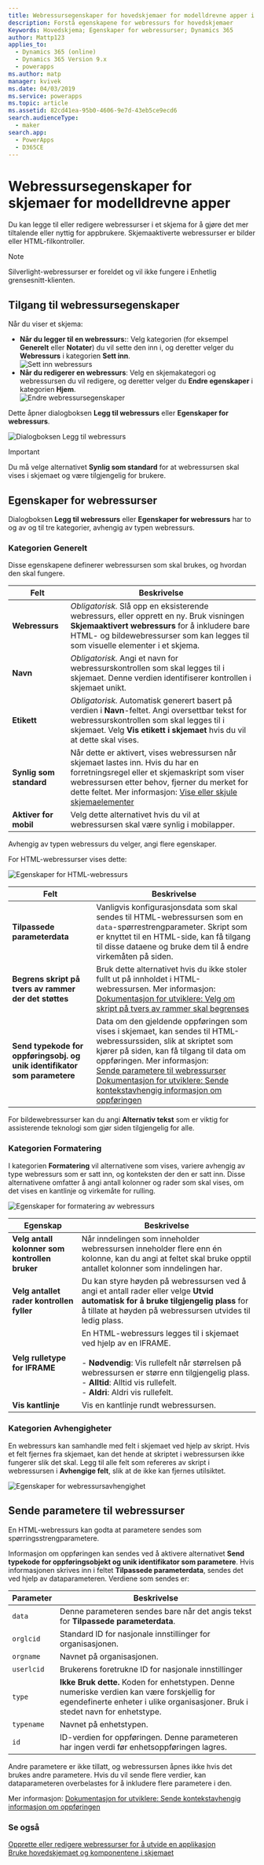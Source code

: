 ```yaml
---
title: Webressursegenskaper for hovedskjemaer for modelldrevne apper i PowerApps | MicrosoftDocs
description: Forstå egenskapene for webressurs for hovedskjemaer
Keywords: Hovedskjema; Egenskaper for webressurser; Dynamics 365
author: Mattp123
applies_to:
  - Dynamics 365 (online)
  - Dynamics 365 Version 9.x
  - powerapps
ms.author: matp
manager: kvivek
ms.date: 04/03/2019
ms.service: powerapps
ms.topic: article
ms.assetid: 82cd41ea-95b0-4606-9e7d-43eb5ce9ecd6
search.audienceType:
  - maker
search.app:
  - PowerApps
  - D365CE
---
```

# <a name="web-resource-properties-for-model-driven-app-forms"></a>Webressursegenskaper for skjemaer for modelldrevne apper

Du kan legge til eller redigere webressurser i et skjema for å gjøre det mer tiltalende eller nyttig for appbrukere. Skjemaaktiverte webressurser er bilder eller HTML-filkontroller.

> [!NOTE]
> Silverlight-webressurser er foreldet og vil ikke fungere i Enhetlig grensesnitt-klienten.

## <a name="access-web-resource-properties"></a>Tilgang til webressursegenskaper

Når du viser et skjema:
- **Når du legger til en webressurs:**: Velg kategorien (for eksempel **Generelt** eller **Notater**) du vil sette den inn i, og deretter velger du **Webressurs** i kategorien **Sett inn**.<br />![Sett inn webressurs](media/insert-web-resource.png)
- **Når du redigerer en webressurs**: Velg en skjemakategori og webressursen du vil redigere, og deretter velger du **Endre egenskaper** i kategorien **Hjem**. <br />![Endre webressursegenskaper](media/web-resource-change-properties.png)

Dette åpner dialogboksen **Legg til webressurs** eller **Egenskaper for webressurs**.

![Dialogboksen Legg til webressurs](media/add-web-resource-dialog.png)

> [!IMPORTANT]
> Du må velge alternativet **Synlig som standard** for at webressursen skal vises i skjemaet og være tilgjengelig for brukere.

## <a name="web-resource-properties"></a>Egenskaper for webressurser

 Dialogboksen **Legg til webressurs** eller **Egenskaper for webressurs** har to og av og til tre kategorier, avhengig av typen webressurs.

### <a name="general-tab"></a>Kategorien Generelt

Disse egenskapene definerer webressursen som skal brukes, og hvordan den skal fungere.

|Felt|Beskrivelse|
|--|--|
|**Webressurs**|*Obligatorisk.* Slå opp en eksisterende webressurs, eller opprett en ny. Bruk visningen **Skjemaaktivert webressurs** for å inkludere bare HTML- og bildewebressurser som kan legges til som visuelle elementer i et skjema.|
|**Navn**|*Obligatorisk.* Angi et navn for webressurskontrollen som skal legges til i skjemaet. Denne verdien identifiserer kontrollen i skjemaet unikt.|
|**Etikett**|*Obligatorisk.* Automatisk generert basert på verdien i **Navn**-feltet. Angi oversettbar tekst for webressurskontrollen som skal legges til i skjemaet. Velg **Vis etikett i skjemaet** hvis du vil at dette skal vises.|
|**Synlig som standard**|Når dette er aktivert, vises webressursen når skjemaet lastes inn. Hvis du har en forretningsregel eller et skjemaskript som viser webressursen etter behov, fjerner du merket for dette feltet. Mer informasjon: [Vise eller skjule skjemaelementer](visibility-options-legacy.md)|
|**Aktiver for mobil**|Velg dette alternativet hvis du vil at webressursen skal være synlig i mobilapper.|

Avhengig av typen webressurs du velger, angi flere egenskaper.

For HTML-webressurser vises dette:

![Egenskaper for HTML-webressurs](media/web-resource-general-html-properties.png)

|Felt|Beskrivelse|
|--|--|
|**Tilpassede parameterdata**|Vanligvis konfigurasjonsdata som skal sendes til HTML-webressursen som en `data`-spørrestrengparameter. Skript som er knyttet til en HTML-side, kan få tilgang til disse dataene og bruke dem til å endre virkemåten på siden.|
|**Begrens skript på tvers av rammer der det støttes**|Bruk dette alternativet hvis du ikke stoler fullt ut på innholdet i HTML-webressursen. Mer informasjon: [Dokumentasjon for utviklere: Velg om skript på tvers av rammer skal begrenses](/dynamics365/customer-engagement/developer/use-iframe-and-web-resource-controls-on-a-form#select-whether-to-restrict-cross-frame-scripting)|
|**Send typekode for oppføringsobj. og unik identifikator som parametere**|Data om den gjeldende oppføringen som vises i skjemaet, kan sendes til HTML-webressurssiden, slik at skriptet som kjører på siden, kan få tilgang til data om oppføringen. Mer informasjon: <br />[Sende parametere til webressurser](#pass-parameters-to-web-resources)<br />[Dokumentasjon for utviklere: Sende kontekstavhengig informasjon om oppføringen](/dynamics365/customer-engagement/developer/use-iframe-and-web-resource-controls-on-a-form#pass-contextual-information-about-the-record)|

For bildewebressurser kan du angi **Alternativ tekst** som er viktig for assisterende teknologi som gjør siden tilgjengelig for alle.

<!-- TODO: Why are Custom Parameters available to pass to image web resources? -->

### <a name="formatting-tab"></a>Kategorien Formatering

I kategorien **Formatering** vil alternativene som vises, variere avhengig av type webressurs som er satt inn, og konteksten der den er satt inn. Disse alternativene omfatter å angi antall kolonner og rader som skal vises, om det vises en kantlinje og virkemåte for rulling.

![Egenskaper for formatering av webressurs](media/web-resource-formatting-properties.png)

|Egenskap|Beskrivelse|  
|--------------|-----------------|
|**Velg antall kolonner som kontrollen bruker**|Når inndelingen som inneholder webressursen inneholder flere enn én kolonne, kan du angi at feltet skal bruke opptil antallet kolonner som inndelingen har.|  
|**Velg antallet rader kontrollen fyller**|Du kan styre høyden på webressursen ved å angi et antall rader eller velge **Utvid automatisk for å bruke tilgjengelig plass** for å tillate at høyden på webressursen utvides til ledig plass.|  
|**Velg rulletype for IFRAME**|En HTML-webressurs legges til i skjemaet ved hjelp av en IFRAME.<br /><br /> - **Nødvendig**: Vis rullefelt når størrelsen på webressursen er større enn tilgjengelig plass.<br />- **Alltid**: Alltid vis rullefelt.<br />- **Aldri**: Aldri vis rullefelt.|  
|**Vis kantlinje**|Vis en kantlinje rundt webressursen.|  


### <a name="dependencies-tab"></a>Kategorien Avhengigheter

En webressurs kan samhandle med felt i skjemaet ved hjelp av skript. Hvis et felt fjernes fra skjemaet, kan det hende at skriptet i webressursen ikke fungerer slik det skal. Legg til alle felt som refereres av skript i webressursen i **Avhengige felt**, slik at de ikke kan fjernes utilsiktet.

![Egenskaper for webressursavhengighet](media/web-resource-dependency-properties.png)
  
<a name="BKMK_PassingParametersToWebResource"></a> 
 
## <a name="pass-parameters-to-web-resources"></a>Sende parametere til webressurser 

En HTML-webressurs kan godta at parametere sendes som spørringsstrengparametere.  
  
Informasjon om oppføringen kan sendes ved å aktivere alternativet **Send typekode for oppføringsobjekt og unik identifikator som parametere**. Hvis informasjonen skrives inn i feltet **Tilpassede parameterdata**, sendes det ved hjelp av dataparameteren. Verdiene som sendes er:  
  
|Parameter|Beskrivelse|  
|---------------|-----------------|  
|`data`|Denne parameteren sendes bare når det angis tekst for **Tilpassede parameterdata**.|  
|`orglcid`|Standard ID for nasjonale innstillinger for organisasjonen.|  
|`orgname`|Navnet på organisasjonen.|  
|`userlcid`|Brukerens foretrukne ID for nasjonale innstillinger|  
|`type`|**Ikke Bruk dette.** Koden for enhetstypen. Denne numeriske verdien kan være forskjellig for egendefinerte enheter i ulike organisasjoner. Bruk i stedet navn for enhetstype.|  
|`typename`|Navnet på enhetstypen.|  
|`id`|ID-verdien for oppføringen. Denne parameteren har ingen verdi før enhetsoppføringen lagres.|  
  
Andre parametere er ikke tillatt, og webressursen åpnes ikke hvis det brukes andre parametere. Hvis du vil sende flere verdier, kan dataparameteren overbelastes for å inkludere flere parametere i den.

Mer informasjon: [Dokumentasjon for utviklere: Sende kontekstavhengig informasjon om oppføringen](/dynamics365/customer-engagement/developer/use-iframe-and-web-resource-controls-on-a-form#pass-contextual-information-about-the-record)

### <a name="see-also"></a>Se også

[Opprette eller redigere webressurser for å utvide en applikasjon](create-edit-web-resources.md)<br />
[Bruke hovedskjemaet og komponentene i skjemaet](use-main-form-and-components.md)

